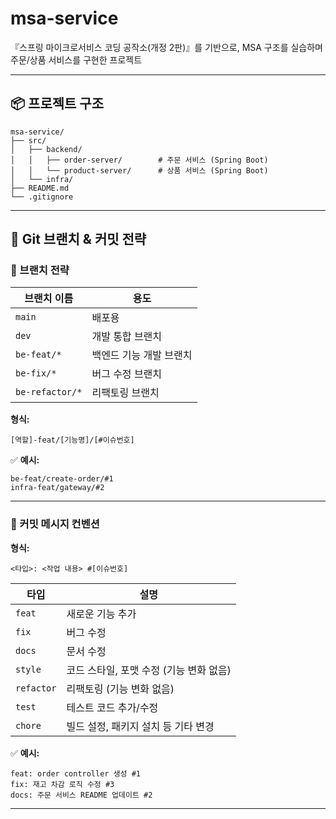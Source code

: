 # msa-service
『스프링 마이크로서비스 코딩 공작소(개정 2판)』를 기반으로, MSA 구조를 실습하며 주문/상품 서비스를 구현한 프로젝트

---
## 📦 프로젝트 구조
```
msa-service/
├── src/
│   ├── backend/
│   │   ├── order-server/        # 주문 서비스 (Spring Boot)
│   │   └── product-server/      # 상품 서비스 (Spring Boot)
│   └── infra/
├── README.md
└── .gitignore
```
---

## 🌿 Git 브랜치 & 커밋 전략

### 🧩 브랜치 전략

| 브랜치 이름       | 용도                     |
| ------------ | ---------------------- |
| `main`       | 배포용          |
| `dev`        | 개발 통합 브랜치              |
| `be-feat/*`  | 백엔드 기능 개발 브랜치          |
| `be-fix/*`      | 버그 수정 브랜치              |
| `be-refactor/*` | 리팩토링 브랜치               |

**형식:**
```
[역할]-feat/[기능명]/[#이슈번호]
```

✅ **예시:**
```
be-feat/create-order/#1
infra-feat/gateway/#2
```

---

### 📝 커밋 메시지 컨벤션

**형식:**

```
<타입>: <작업 내용> #[이슈번호]
```

| 타입         | 설명                       |
| ---------- | ------------------------ |
| `feat`     | 새로운 기능 추가                |
| `fix`      | 버그 수정                    |
| `docs`     | 문서 수정                    |
| `style`    | 코드 스타일, 포맷 수정 (기능 변화 없음) |
| `refactor` | 리팩토링 (기능 변화 없음)          |
| `test`     | 테스트 코드 추가/수정             |
| `chore`    | 빌드 설정, 패키지 설치 등 기타 변경    |

✅ **예시:**

```
feat: order controller 생성 #1
fix: 재고 차감 로직 수정 #3
docs: 주문 서비스 README 업데이트 #2
```

---

